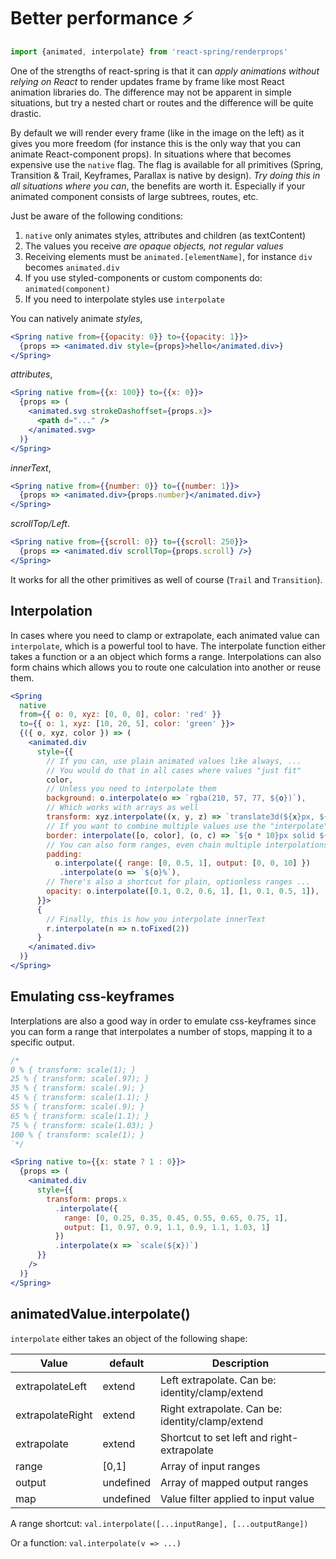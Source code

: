 # Better performance ⚡️

```jsx
import {animated, interpolate} from 'react-spring/renderprops'
```

One of the strengths of react-spring is that it can _apply animations without relying on React_ to render updates frame by frame like most React animation libraries do. The difference may not be apparent in simple situations, but try a nested chart or routes and the difference will be quite drastic.

By default we will render every frame (like in the image on the left) as it gives you more freedom (for instance this is the only way that you can animate React-component props). In situations where that becomes expensive use the `native` flag. The flag is available for all primitives (Spring, Transition & Trail, Keyframes, Parallax is native by design). _Try doing this in all situations where you can_, the benefits are worth it. Especially if your animated component consists of large subtrees, routes, etc.

Just be aware of the following conditions:

1.  `native` only animates styles, attributes and children (as textContent)
2.  The values you receive _are opaque objects, not regular values_
3.  Receiving elements must be `animated.[elementName]`, for instance `div` becomes `animated.div`
4.  If you use styled-components or custom components do: `animated(component)`
5.  If you need to interpolate styles use `interpolate`

You can natively animate _styles_,

```jsx
<Spring native from={{opacity: 0}} to={{opacity: 1}}>
  {props => <animated.div style={props}>hello</animated.div>}
</Spring>
```

_attributes_,

```jsx
<Spring native from={{x: 100}} to={{x: 0}}>
  {props => (
    <animated.svg strokeDashoffset={props.x}>
      <path d="..." />
    </animated.svg>
  )}
</Spring>
```

_innerText_,

```jsx
<Spring native from={{number: 0}} to={{number: 1}}>
  {props => <animated.div>{props.number}</animated.div>}
</Spring>
```

_scrollTop/Left_.

```jsx
<Spring native from={{scroll: 0}} to={{scroll: 250}}>
  {props => <animated.div scrollTop={props.scroll} />}
</Spring>
```

It works for all the other primitives as well of course (<code>Trail</code> and <code>Transition</code>).

## Interpolation

In cases where you need to clamp or extrapolate, each animated value can `interpolate`, which is a powerful tool to have. The interpolate function either takes a function or a an object which forms a range. Interpolations can also form chains which allows you to route one calculation into another or reuse them.

```jsx
<Spring
  native
  from={{ o: 0, xyz: [0, 0, 0], color: 'red' }}
  to={{ o: 1, xyz: [10, 20, 5], color: 'green' }}>
  {({ o, xyz, color }) => (
    <animated.div
      style={{
        // If you can, use plain animated values like always, ...
        // You would do that in all cases where values "just fit"
        color,
        // Unless you need to interpolate them
        background: o.interpolate(o => `rgba(210, 57, 77, ${o})`),
        // Which works with arrays as well
        transform: xyz.interpolate((x, y, z) => `translate3d(${x}px, ${y}px, ${z}px)`),
        // If you want to combine multiple values use the "interpolate" helper
        border: interpolate([o, color], (o, c) => `${o * 10}px solid ${c}`)
        // You can also form ranges, even chain multiple interpolations
        padding:
          o.interpolate({ range: [0, 0.5, 1], output: [0, 0, 10] })
           .interpolate(o => `${o}%`),
        // There's also a shortcut for plain, optionless ranges ...
        opacity: o.interpolate([0.1, 0.2, 0.6, 1], [1, 0.1, 0.5, 1]),
      }}>
      {
        // Finally, this is how you interpolate innerText
        r.interpolate(n => n.toFixed(2))
      }
    </animated.div>
  )}
</Spring>
```

## Emulating css-keyframes

Interplations are also a good way in order to emulate css-keyframes since you can form a range that interpolates a number of stops, mapping it to a specific output.

```jsx
/*
0 % { transform: scale(1); }
25 % { transform: scale(.97); }
35 % { transform: scale(.9); }
45 % { transform: scale(1.1); }
55 % { transform: scale(.9); }
65 % { transform: scale(1.1); }
75 % { transform: scale(1.03); }
100 % { transform: scale(1); }
`*/

<Spring native to={{x: state ? 1 : 0}}>
  {props => (
    <animated.div
      style={{
        transform: props.x
          .interpolate({
            range: [0, 0.25, 0.35, 0.45, 0.55, 0.65, 0.75, 1],
            output: [1, 0.97, 0.9, 1.1, 0.9, 1.1, 1.03, 1]
          })
          .interpolate(x => `scale(${x})`)
      }}
    />
  )}
</Spring>
```

## animatedValue.interpolate()

`interpolate` either takes an object of the following shape:

| Value            | default   | Description                                      |
| ---------------- | --------- | ------------------------------------------------ |
| extrapolateLeft  | extend    | Left extrapolate. Can be: identity/clamp/extend  |
| extrapolateRight | extend    | Right extrapolate. Can be: identity/clamp/extend |
| extrapolate      | extend    | Shortcut to set left and right-extrapolate       |
| range            | [0,1]     | Array of input ranges                            |
| output           | undefined | Array of mapped output ranges                    |
| map              | undefined | Value filter applied to input value              |

A range shortcut: `val.interpolate([...inputRange], [...outputRange])`

Or a function: `val.interpolate(v => ...)`
